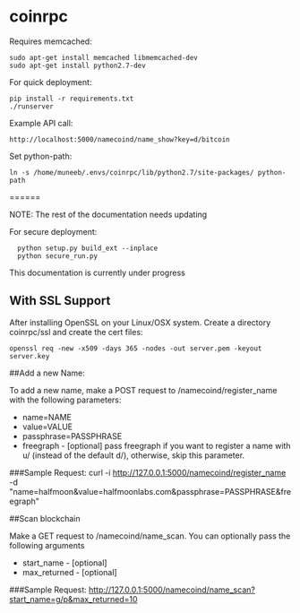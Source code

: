coinrpc
=======

Requires memcached:

```
sudo apt-get install memcached libmemcached-dev
sudo apt-get install python2.7-dev

```

For quick deployment:

```
pip install -r requirements.txt
./runserver 
```

Example API call: 
```
http://localhost:5000/namecoind/name_show?key=d/bitcoin
```

Set python-path:

```
ln -s /home/muneeb/.envs/coinrpc/lib/python2.7/site-packages/ python-path
```

======

NOTE: The rest of the documentation needs updating


For secure deployment:
```
  python setup.py build_ext --inplace
  python secure_run.py
```

This documentation is currently under progress

## With SSL Support

After installing OpenSSL on your Linux/OSX system. Create a directory coinrpc/ssl and create the cert files:
```
openssl req -new -x509 -days 365 -nodes -out server.pem -keyout server.key
```

##Add a new Name:

To add a new name, make a POST request to /namecoind/register_name with the following parameters:
- name=NAME
- value=VALUE
- passphrase=PASSPHRASE
- freegraph - [optional] pass freegraph if you want to register a name with u/ (instead of the default d/), otherwise, skip this parameter.

###Sample Request:
curl -i http://127.0.0.1:5000/namecoind/register_name -d "name=halfmoon&value=halfmoonlabs.com&passphrase=PASSPHRASE&freegraph"


##Scan blockchain

Make a GET request to /namecoind/name_scan. You can optionally pass the following arguments
- start_name - [optional]
- max_returned - [optional]
 

###Sample Request:
http://127.0.0.1:5000/namecoind/name_scan?start_name=g/p&max_returned=10
